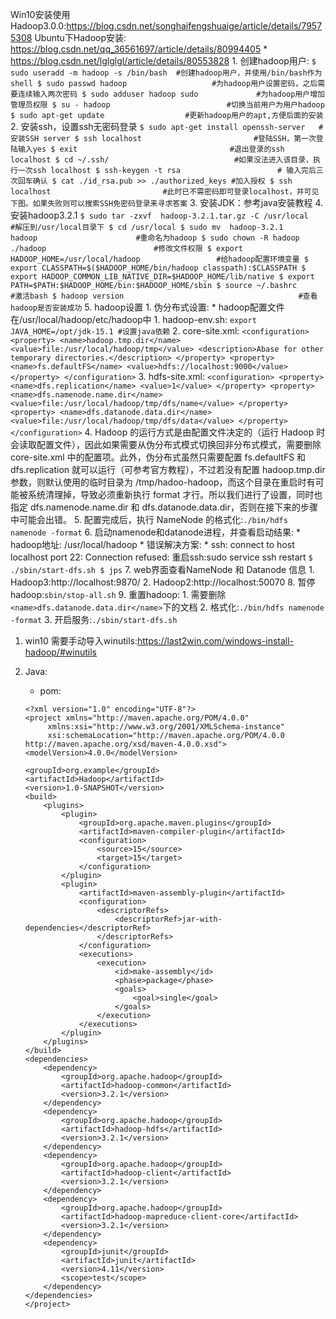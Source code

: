 Win10安装使用Hadoop3.0.0:https://blog.csdn.net/songhaifengshuaige/article/details/79575308
Ubuntu下Hadoop安装: https://blog.csdn.net/qq_36561697/article/details/80994405
	* https://blog.csdn.net/lglglgl/article/details/80553828
	1. 创建hadoop用户:
		```
		$ sudo useradd -m hadoop -s /bin/bash  #创建hadoop用户，并使用/bin/bash作为shell
		$ sudo passwd hadoop                   #为hadoop用户设置密码，之后需要连续输入两次密码
		$ sudo adduser hadoop sudo             #为hadoop用户增加管理员权限
		$ su - hadoop                          #切换当前用户为用户hadoop
		$ sudo apt-get update                  #更新hadoop用户的apt,方便后面的安装
		```
	2. 安装ssh，设置ssh无密码登录
		```
		$ sudo apt-get install openssh-server   #安装SSH server
		$ ssh localhost                         #登陆SSH，第一次登陆输入yes
		$ exit                                  #退出登录的ssh localhost
		$ cd ~/.ssh/                            #如果没法进入该目录，执行一次ssh localhost
		$ ssh-keygen -t rsa　					# 输入完后三次回车确认
		$ cat ./id_rsa.pub >> ./authorized_keys #加入授权
		$ ssh localhost                         #此时已不需密码即可登录localhost，并可见下图。如果失败则可以搜索SSH免密码登录来寻求答案
		```
	3. 安装JDK：参考java安装教程
	4. 安装hadoop3.2.1
		```
		$ sudo tar -zxvf  hadoop-3.2.1.tar.gz -C /usr/local    #解压到/usr/local目录下
		$ cd /usr/local
		$ sudo mv  hadoop-3.2.1    hadoop                      #重命名为hadoop
		$ sudo chown -R hadoop ./hadoop                        #修改文件权限
		$ export HADOOP_HOME=/usr/local/hadoop				   #给hadoop配置环境变量
		$ export CLASSPATH=$($HADOOP_HOME/bin/hadoop classpath):$CLASSPATH
		$ export HADOOP_COMMON_LIB_NATIVE_DIR=$HADOOP_HOME/lib/native
		$ export PATH=$PATH:$HADOOP_HOME/bin:$HADOOP_HOME/sbin
		$ source ~/.bashrc									   #激活bash
		$ hadoop version									   #查看hadoop是否安装成功
		```
	5. hadoop设置
		1. 伪分布式设置:
			* hadoop配置文件在/usr/local/hadoop/etc/hadoop中
			1. hadoop-env.sh:
				```
				export JAVA_HOME=/opt/jdk-15.1 #设置java依赖
				```
			2. core-site.xml:
				```
				<configuration>
					<property>
						 <name>hadoop.tmp.dir</name>
						 <value>file:/usr/local/hadoop/tmp</value>
						 <description>Abase for other temporary directories.</description>
					</property>
					<property>
						 <name>fs.defaultFS</name>
						 <value>hdfs://localhost:9000</value>
					</property>
				</configuration>
				```
			3. hdfs-site.xml:
				```
				<configuration>
					<property>
						 <name>dfs.replication</name>
						 <value>1</value>
					</property>
					<property>
						 <name>dfs.namenode.name.dir</name>
						 <value>file:/usr/local/hadoop/tmp/dfs/name</value>
					</property>
					<property>
						 <name>dfs.datanode.data.dir</name>
						 <value>file:/usr/local/hadoop/tmp/dfs/data</value>
					</property>
				</configuration>
				```
			4. Hadoop 的运行方式是由配置文件决定的（运行 Hadoop 时会读取配置文件），因此如果需要从伪分布式模式切换回非分布式模式，需要删除 core-site.xml 中的配置项。此外，伪分布式虽然只需要配置 fs.defaultFS 和 dfs.replication 就可以运行（可参考官方教程），不过若没有配置 hadoop.tmp.dir 参数，则默认使用的临时目录为 /tmp/hadoo-hadoop，而这个目录在重启时有可能被系统清理掉，导致必须重新执行 format 才行。所以我们进行了设置，同时也指定 dfs.namenode.name.dir 和 dfs.datanode.data.dir，否则在接下来的步骤中可能会出错。
			5. 配置完成后，执行 NameNode 的格式化:`./bin/hdfs namenode -format`
			6. 启动namenode和datanode进程，并查看启动结果:
				* hadoop地址: /usr/local/hadoop
				* 错误解决方案:
					* ssh: connect to host localhost port 22: Connection refused: 重启ssh:sudo service ssh restart
				```
				$ ./sbin/start-dfs.sh
				$ jps
				```
			7. web界面查看NameNode 和 Datanode 信息
				1. Hadoop3:http://localhost:9870/
				2. Hadoop2:http://localhost:50070
			8. 暂停hadoop:`sbin/stop-all.sh`
			9. 重置hadoop:
				1. 需要删除`<name>dfs.datanode.data.dir</name>`下的文档
				2. 格式化:`./bin/hdfs namenode -format`
				3. 开启服务:`./sbin/start-dfs.sh`
	
1. win10 需要手动导入winutils:https://last2win.com/windows-install-hadoop/#winutils

2. Java:
	* pom:
	```
	<?xml version="1.0" encoding="UTF-8"?>
	<project xmlns="http://maven.apache.org/POM/4.0.0"
         xmlns:xsi="http://www.w3.org/2001/XMLSchema-instance"
         xsi:schemaLocation="http://maven.apache.org/POM/4.0.0 http://maven.apache.org/xsd/maven-4.0.0.xsd">
    <modelVersion>4.0.0</modelVersion>

    <groupId>org.example</groupId>
    <artifactId>Hadoop</artifactId>
    <version>1.0-SNAPSHOT</version>
    <build>
        <plugins>
            <plugin>
                <groupId>org.apache.maven.plugins</groupId>
                <artifactId>maven-compiler-plugin</artifactId>
                <configuration>
                    <source>15</source>
                    <target>15</target>
                </configuration>
            </plugin>
			<plugin>
                <artifactId>maven-assembly-plugin</artifactId>
                <configuration>
                    <descriptorRefs>
                        <descriptorRef>jar-with-dependencies</descriptorRef>
                    </descriptorRefs>
                </configuration>
                <executions>
                    <execution>
                        <id>make-assembly</id>
                        <phase>package</phase>
                        <goals>
                            <goal>single</goal>
                        </goals>
                    </execution>
                </executions>
            </plugin>
        </plugins>
    </build>
    <dependencies>
        <dependency>
            <groupId>org.apache.hadoop</groupId>
            <artifactId>hadoop-common</artifactId>
            <version>3.2.1</version>
        </dependency>
        <dependency>
            <groupId>org.apache.hadoop</groupId>
            <artifactId>hadoop-hdfs</artifactId>
            <version>3.2.1</version>
        </dependency>
        <dependency>
            <groupId>org.apache.hadoop</groupId>
            <artifactId>hadoop-client</artifactId>
            <version>3.2.1</version>
        </dependency>
        <dependency>
            <groupId>org.apache.hadoop</groupId>
            <artifactId>hadoop-mapreduce-client-core</artifactId>
            <version>3.2.1</version>
        </dependency>
        <dependency>
            <groupId>junit</groupId>
            <artifactId>junit</artifactId>
            <version>4.11</version>
            <scope>test</scope>
        </dependency>
    </dependencies>
	</project>
	
	
	```











